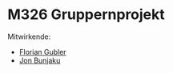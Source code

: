 # M326 Gruppernprojekt

Mitwirkende: 
- [Florian Gubler](https://github.com/FlorianGubler)
- [Jon Bunjaku](https://github.com/BunjakuJon)
